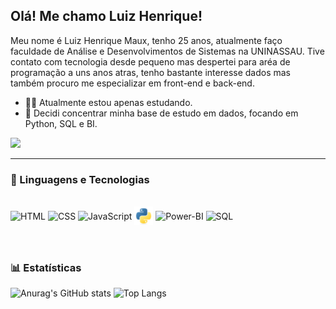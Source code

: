 ## Olá! Me chamo Luiz Henrique!



Meu nome é Luiz Henrique Maux, tenho 25 anos, atualmente faço faculdade de Análise e Desenvolvimentos de Sistemas na UNINASSAU. Tive contato com tecnologia desde pequeno mas despertei para aréa de programação a uns anos atras, tenho bastante interesse dados mas também procuro me especializar em front-end e back-end.

- 👨‍💻 Atualmente estou apenas estudando.
- 🌱 Decidi concentrar minha base de estudo em dados, focando em Python, SQL e BI.


<div>
  <a href="https://www.linkedin.com/in/luizhmaux1/" target="_blank"><img src="https://img.shields.io/badge/-LinkedIn-%230077B5?style=for-the-badge&logo=linkedin&logoColor=white" target="_blank">
</a>
  
</div>


---




### 🤖 Linguagens e Tecnologias



<div style="display: inline_block"><br>
  <img align="center" alt="HTML" height="30" width="30"
    src="https://cdn.jsdelivr.net/gh/devicons/devicon@latest/icons/html5/html5-original.svg">
   <img align="center" alt="CSS" height="30" width="30"
    src="https://cdn.jsdelivr.net/gh/devicons/devicon@latest/icons/css3/css3-original.svg">
  <img align="center" alt="JavaScript" height="30" width="30"
    src="https://cdn.jsdelivr.net/gh/devicons/devicon@latest/icons/javascript/javascript-original.svg">
  <img align="center" alt="Python" height="30" width="30"
    src="https://raw.githubusercontent.com/devicons/devicon/master/icons/python/python-original.svg">
  <img align="center" alt="Power-BI" height="30" width="25" 
src="https://github.com/microsoft/PowerBI-Icons/blob/main/PNG/Power-BI.png">
  <img align="center" alt="SQL" height="30" width="40"
src="https://cdn.jsdelivr.net/gh/devicons/devicon@latest/icons/azuresqldatabase/azuresqldatabase-original.svg">
</div>

<br/>
<br/>

### 📊 Estatísticas


![Anurag's GitHub stats](https://github-readme-stats.vercel.app/api?username=luizhmaux&show_icons=true&theme=tokyonight&include_all_commits=true&locale=pt-br)
![Top Langs](https://github-readme-stats.vercel.app/api/top-langs/?username=luizhmaux&layout=compact&theme=tokyonight&custom_title=Tecnologias)
